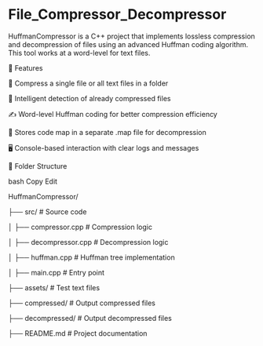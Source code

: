 # File_Compressor_Decompressor
HuffmanCompressor is a C++ project that implements lossless compression and decompression of files using an advanced Huffman coding algorithm. This tool works at a word-level for text files.

🔧 Features

📁 Compress a single file or all text files in a folder

🧠 Intelligent detection of already compressed files

✍️ Word-level Huffman coding for better compression efficiency

🔐 Stores code map in a separate .map file for decompression

🖥️ Console-based interaction with clear logs and messages

📂 Folder Structure

bash
Copy
Edit

HuffmanCompressor/

├── src/                    # Source code

│   ├── compressor.cpp      # Compression logic

│   ├── decompressor.cpp    # Decompression logic

│   ├── huffman.cpp         # Huffman tree implementation

│   ├── main.cpp            # Entry point

├── assets/                 # Test text files

├── compressed/             # Output compressed files

├── decompressed/           # Output decompressed files

├── README.md               # Project documentation
